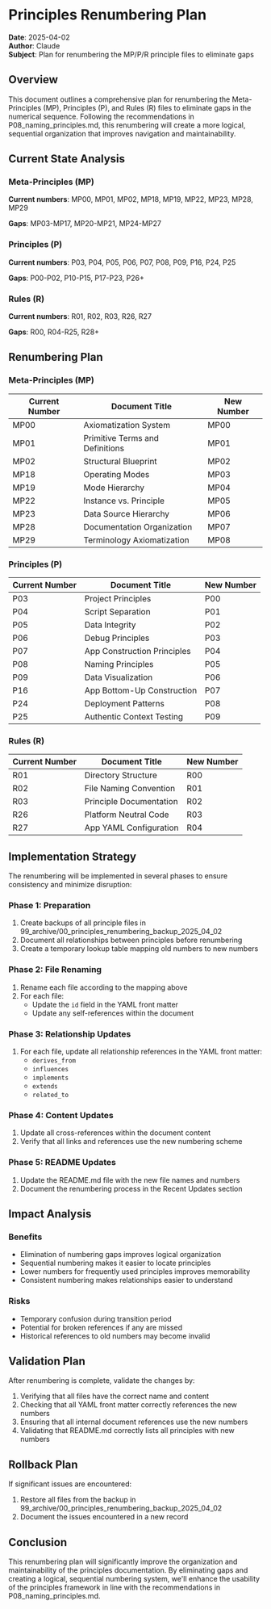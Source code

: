 # Principles Renumbering Plan

**Date**: 2025-04-02  
**Author**: Claude  
**Subject**: Plan for renumbering the MP/P/R principle files to eliminate gaps  

## Overview

This document outlines a comprehensive plan for renumbering the Meta-Principles (MP), Principles (P), and Rules (R) files to eliminate gaps in the numerical sequence. Following the recommendations in P08_naming_principles.md, this renumbering will create a more logical, sequential organization that improves navigation and maintainability.

## Current State Analysis

### Meta-Principles (MP)

**Current numbers**: MP00, MP01, MP02, MP18, MP19, MP22, MP23, MP28, MP29

**Gaps**: MP03-MP17, MP20-MP21, MP24-MP27

### Principles (P)

**Current numbers**: P03, P04, P05, P06, P07, P08, P09, P16, P24, P25

**Gaps**: P00-P02, P10-P15, P17-P23, P26+

### Rules (R)

**Current numbers**: R01, R02, R03, R26, R27

**Gaps**: R00, R04-R25, R28+

## Renumbering Plan

### Meta-Principles (MP)

| Current Number | Document Title | New Number |
|----------------|----------------|------------|
| MP00 | Axiomatization System | MP00 |
| MP01 | Primitive Terms and Definitions | MP01 |
| MP02 | Structural Blueprint | MP02 |
| MP18 | Operating Modes | MP03 |
| MP19 | Mode Hierarchy | MP04 |
| MP22 | Instance vs. Principle | MP05 |
| MP23 | Data Source Hierarchy | MP06 |
| MP28 | Documentation Organization | MP07 |
| MP29 | Terminology Axiomatization | MP08 |

### Principles (P)

| Current Number | Document Title | New Number |
|----------------|----------------|------------|
| P03 | Project Principles | P00 |
| P04 | Script Separation | P01 |
| P05 | Data Integrity | P02 |
| P06 | Debug Principles | P03 |
| P07 | App Construction Principles | P04 |
| P08 | Naming Principles | P05 |
| P09 | Data Visualization | P06 |
| P16 | App Bottom-Up Construction | P07 |
| P24 | Deployment Patterns | P08 |
| P25 | Authentic Context Testing | P09 |

### Rules (R)

| Current Number | Document Title | New Number |
|----------------|----------------|------------|
| R01 | Directory Structure | R00 |
| R02 | File Naming Convention | R01 |
| R03 | Principle Documentation | R02 |
| R26 | Platform Neutral Code | R03 |
| R27 | App YAML Configuration | R04 |

## Implementation Strategy

The renumbering will be implemented in several phases to ensure consistency and minimize disruption:

### Phase 1: Preparation
1. Create backups of all principle files in 99_archive/00_principles_renumbering_backup_2025_04_02
2. Document all relationships between principles before renumbering
3. Create a temporary lookup table mapping old numbers to new numbers

### Phase 2: File Renaming
1. Rename each file according to the mapping above
2. For each file:
   - Update the `id` field in the YAML front matter
   - Update any self-references within the document

### Phase 3: Relationship Updates
1. For each file, update all relationship references in the YAML front matter:
   - `derives_from`
   - `influences`
   - `implements`
   - `extends`
   - `related_to`

### Phase 4: Content Updates
1. Update all cross-references within the document content
2. Verify that all links and references use the new numbering scheme

### Phase 5: README Updates
1. Update the README.md file with the new file names and numbers
2. Document the renumbering process in the Recent Updates section

## Impact Analysis

### Benefits
- Elimination of numbering gaps improves logical organization
- Sequential numbering makes it easier to locate principles
- Lower numbers for frequently used principles improves memorability
- Consistent numbering makes relationships easier to understand

### Risks
- Temporary confusion during transition period
- Potential for broken references if any are missed
- Historical references to old numbers may become invalid

## Validation Plan

After renumbering is complete, validate the changes by:
1. Verifying that all files have the correct name and content
2. Checking that all YAML front matter correctly references the new numbers
3. Ensuring that all internal document references use the new numbers
4. Validating that README.md correctly lists all principles with new numbers

## Rollback Plan

If significant issues are encountered:
1. Restore all files from the backup in 99_archive/00_principles_renumbering_backup_2025_04_02
2. Document the issues encountered in a new record

## Conclusion

This renumbering plan will significantly improve the organization and maintainability of the principles documentation. By eliminating gaps and creating a logical, sequential numbering system, we'll enhance the usability of the principles framework in line with the recommendations in P08_naming_principles.md.